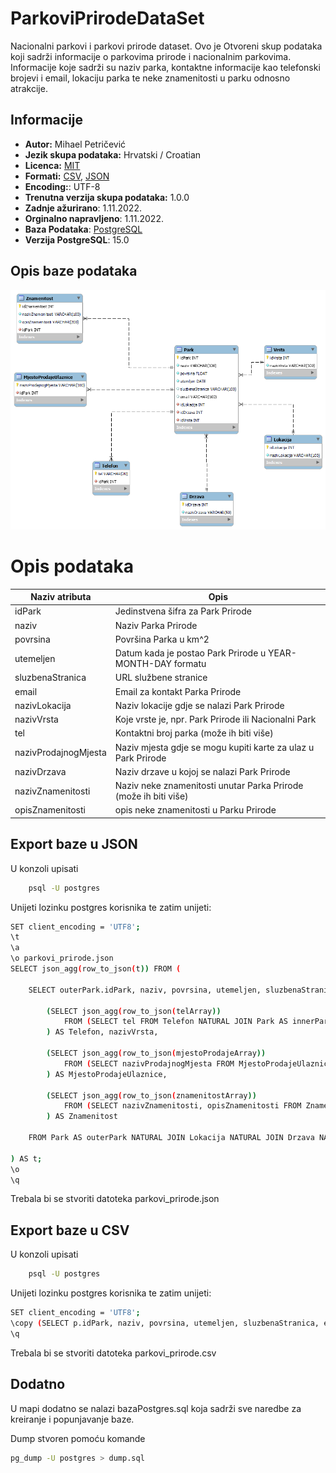 # ParkoviPrirodeDataSet
Nacionalni parkovi i parkovi prirode dataset. Ovo je Otvoreni skup podataka koji sadrži informacije o parkovima prirode i nacionalnim parkovima. Informacije koje sadrži su naziv parka, kontaktne informacije kao telefonski brojevi i email, lokaciju parka te neke znamenitosti u parku odnosno atrakcije.

## Informacije
- **Autor:** Mihael Petričević
- **Jezik skupa podataka:** Hrvatski / Croatian
- **Licenca:** [MIT](./LICENSE)
- **Formati:** [CSV](./parkovi_prirode.csv), [JSON](./parkovi_prirode.json)
- **Encoding:**: UTF-8
- **Trenutna verzija skupa podataka:** 1.0.0
- **Zadnje ažurirano**: 1.11.2022.
- **Orginalno napravljeno**: 1.11.2022.
- **Baza Podataka**: [PostgreSQL](https://www.postgresql.org/)
- **Verzija PostgreSQL**: 15.0

## Opis baze podataka
![](./dodatno/bazaSlika.png)

# Opis podataka
| Naziv atributa       | Opis                                                             |
|----------------------|------------------------------------------------------------------|
| idPark               | Jedinstvena šifra za Park Prirode                                |
| naziv                | Naziv Parka Prirode                                              |
| povrsina             | Površina Parka u km^2                                            |
| utemeljen            | Datum kada je postao Park Prirode u YEAR-MONTH-DAY formatu       |
| sluzbenaStranica     | URL službene stranice                                            |
| email                | Email za kontakt Parka Prirode                                   |
| nazivLokacija        | Naziv lokacije gdje se nalazi Park Prirode                       |
| nazivVrsta           | Koje vrste je, npr. Park Prirode ili Nacionalni Park             |
| tel                  | Kontaktni broj parka (može ih biti više)                         |
| nazivProdajnogMjesta | Naziv mjesta gdje se mogu kupiti karte za ulaz u Park Prirode    |
| nazivDrzava          | Naziv drzave u kojoj se nalazi Park Prirode                      |
| nazivZnamenitosti    | Naziv neke znamenitosti unutar Parka Prirode (može ih biti više) |
| opisZnamenitosti     | opis neke znamenitosti u Parku Prirode                           |

## Export baze u JSON
U konzoli upisati
```bash
    psql -U postgres
```
Unijeti lozinku postgres korisnika te zatim unijeti:

```bash
SET client_encoding = 'UTF8';
\t
\a
\o parkovi_prirode.json
SELECT json_agg(row_to_json(t)) FROM (
    
    SELECT outerPark.idPark, naziv, povrsina, utemeljen, sluzbenaStranica, email, nazivLokacija, nazivDrzava,
    
        (SELECT json_agg(row_to_json(telArray))
            FROM (SELECT tel FROM Telefon NATURAL JOIN Park AS innerPark WHERE innerPark.idPark = outerPark.idPark) AS telArray
        ) AS Telefon, nazivVrsta,	
    
        (SELECT json_agg(row_to_json(mjestoProdajeArray))
            FROM (SELECT nazivProdajnogMjesta FROM MjestoProdajeUlaznice NATURAL JOIN Park AS innerPark WHERE innerPark.idPark = outerPark.idPark) AS mjestoProdajeArray
        ) AS MjestoProdajeUlaznice,
    
        (SELECT json_agg(row_to_json(znamenitostArray))
            FROM (SELECT nazivZnamenitosti, opisZnamenitosti FROM Znamenitost NATURAL JOIN Park AS innerPark WHERE innerPark.idPark = outerPark.idPark) AS znamenitostArray
        ) AS Znamenitost
    
    FROM Park AS outerPark NATURAL JOIN Lokacija NATURAL JOIN Drzava NATURAL JOIN Vrsta ORDER BY outerPark.idPark ASC
    
) AS t;
\o
\q
```
Trebala bi se stvoriti datoteka parkovi_prirode.json

## Export baze u CSV
U konzoli upisati
```bash
    psql -U postgres
```
Unijeti lozinku postgres korisnika te zatim unijeti:
```bash
SET client_encoding = 'UTF8';
\copy (SELECT p.idPark, naziv, povrsina, utemeljen, sluzbenaStranica, email, nazivLokacija, nazivDrzava, tel, nazivVrsta, nazivProdajnogMjesta, Znamenitost.nazivZnamenitosti, Znamenitost.opisZnamenitosti FROM Park AS p NATURAL JOIN Lokacija NATURAL JOIN Drzava NATURAL JOIN Vrsta LEFT JOIN Telefon ON p.idPark = Telefon.idPark LEFT JOIN MjestoProdajeUlaznice ON p.idPark = MjestoProdajeUlaznice.idPark LEFT JOIN Znamenitost ON p.idPark = Znamenitost.idPark ORDER BY p.idPark ASC) TO './parkovi_prirode.csv' DELIMITER ',' CSV HEADER;
\q
```
Trebala bi se stvoriti datoteka parkovi_prirode.csv

## Dodatno
U mapi dodatno se nalazi bazaPostgres.sql koja sadrži sve naredbe za kreiranje i popunjavanje baze.  
  
Dump stvoren pomoću komande
```bash
pg_dump -U postgres > dump.sql
```